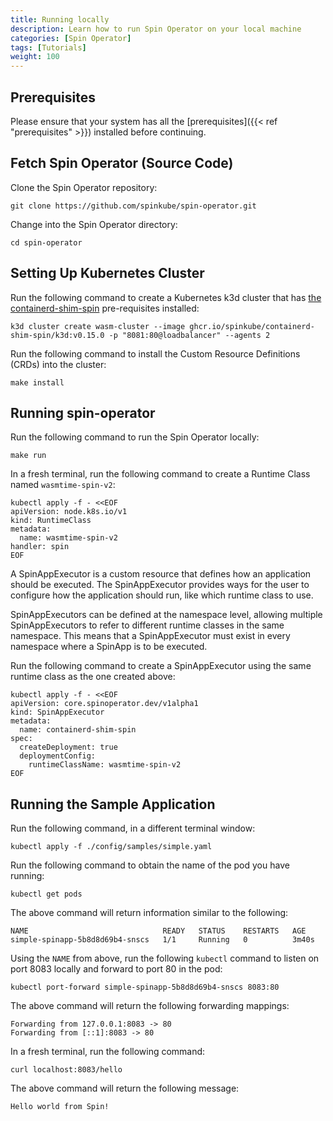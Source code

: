 ```yaml
---
title: Running locally
description: Learn how to run Spin Operator on your local machine
categories: [Spin Operator]
tags: [Tutorials]
weight: 100
---
```


## Prerequisites

Please ensure that your system has all the [prerequisites]({{< ref "prerequisites" >}}) installed
before continuing.

## Fetch Spin Operator (Source Code)

Clone the Spin Operator repository:

```console
git clone https://github.com/spinkube/spin-operator.git
```

Change into the Spin Operator directory:

```console
cd spin-operator
```

## Setting Up Kubernetes Cluster

Run the following command to create a Kubernetes k3d cluster that has [the
containerd-shim-spin](https://github.com/spinkube/containerd-shim-spin) pre-requisites installed:

```console
k3d cluster create wasm-cluster --image ghcr.io/spinkube/containerd-shim-spin/k3d:v0.15.0 -p "8081:80@loadbalancer" --agents 2
```

Run the following command to install the Custom Resource Definitions (CRDs) into the cluster:

```console
make install
```

## Running spin-operator

Run the following command to run the Spin Operator locally:

```console
make run
```

In a fresh terminal, run the following command to create a Runtime Class named `wasmtime-spin-v2`:

```console
kubectl apply -f - <<EOF
apiVersion: node.k8s.io/v1
kind: RuntimeClass
metadata:
  name: wasmtime-spin-v2
handler: spin
EOF
```

A SpinAppExecutor is a custom resource that defines how an application should be executed. The
SpinAppExecutor provides ways for the user to configure how the application should run, like which
runtime class to use.

SpinAppExecutors can be defined at the namespace level, allowing multiple SpinAppExecutors to refer
to different runtime classes in the same namespace. This means that a SpinAppExecutor must exist in
every namespace where a SpinApp is to be executed.

Run the following command to create a SpinAppExecutor using the same runtime class as the one
created above:

```console
kubectl apply -f - <<EOF
apiVersion: core.spinoperator.dev/v1alpha1
kind: SpinAppExecutor
metadata:
  name: containerd-shim-spin
spec:
  createDeployment: true
  deploymentConfig:
    runtimeClassName: wasmtime-spin-v2
EOF
```

## Running the Sample Application

Run the following command, in a different terminal window:

```console
kubectl apply -f ./config/samples/simple.yaml
```

Run the following command to obtain the name of the pod you have running:

```console
kubectl get pods
```

The above command will return information similar to the following:

```console
NAME                              READY   STATUS    RESTARTS   AGE
simple-spinapp-5b8d8d69b4-snscs   1/1     Running   0          3m40s

```

Using the `NAME` from above, run the following `kubectl` command to listen on port 8083 locally and
forward to port 80 in the pod:

```console
kubectl port-forward simple-spinapp-5b8d8d69b4-snscs 8083:80
```

The above command will return the following forwarding mappings:

```console
Forwarding from 127.0.0.1:8083 -> 80
Forwarding from [::1]:8083 -> 80
```

In a fresh terminal, run the following command:

```console
curl localhost:8083/hello
```

The above command will return the following message:

```console
Hello world from Spin!
```
